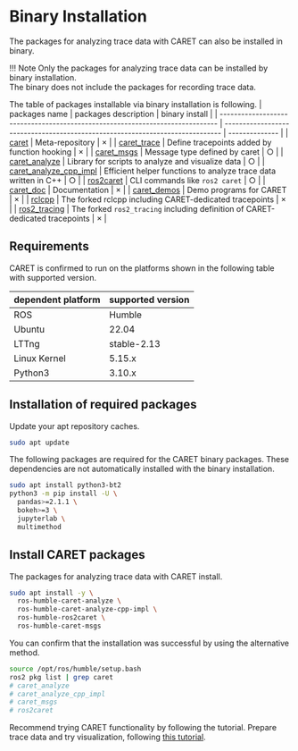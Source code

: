 # Binary Installation

The packages for analyzing trace data with CARET can also be installed in binary.

<prettier-ignore-start>
!!! Note
    Only the packages for analyzing trace data can be installed by binary installation.<br>
    The binary does not include the packages for recording trace data.
<prettier-ignore-end>

The table of packages installable via binary installation is following.
| packages name                                                                 | packages description                                                          | binary install |
| ----------------------------------------------------------------------------- | ----------------------------------------------------------------------------- | -------------- |
| [caret](https://github.com/tier4/caret)                                       | Meta-repository                                                               | ×              |
| [caret_trace](https://github.com/tier4/caret_trace/tree/main/CARET_trace)     | Define tracepoints added by function hooking                                  | ×              |
| [caret_msgs](https://github.com/tier4/caret_trace/tree/main/caret_msgs)       | Message type defined by caret                                                 | ○              |
| [caret_analyze](https://github.com/tier4/caret_analyze)                       | Library for scripts to analyze and visualize data                             | ○              |
| [caret_analyze_cpp_impl](https://github.com/tier4/caret_analyze_cpp_impl.git) | Efficient helper functions to analyze trace data written in C++               | ○              |
| [ros2caret](https://github.com/tier4/ros2caret.git)                           | CLI commands like `ros2 caret`                                                | ○              |
| [caret_doc](https://github.com/tier4/caret_doc)                               | Documentation                                                                 | ×              |
| [caret_demos](https://github.com/tier4/caret_demos)                           | Demo programs for CARET                                                       | ×              |
| [rclcpp](https://github.com/tier4/rclcpp/tree/v0.3.0)                         | The forked rclcpp including CARET-dedicated tracepoints                       | ×              |
| [ros2_tracing](https://github.com/tier4/ros2_tracing/tree/v0.3.0)             | The forked `ros2_tracing` including definition of CARET-dedicated tracepoints | ×              |

## Requirements

CARET is confirmed to run on the platforms shown in the following table with supported version.

| dependent platform | supported version |
| ------------------ | ----------------- |
| ROS                | Humble            |
| Ubuntu             | 22.04             |
| LTTng              | stable-2.13       |
| Linux Kernel       | 5.15.x            |
| Python3            | 3.10.x            |

## Installation of required packages

Update your apt repository caches.

```bash
sudo apt update
```

The following packages are required for the CARET binary packages. These dependencies are not automatically installed with the binary installation.

```bash
sudo apt install python3-bt2
python3 -m pip install -U \
  pandas>=2.1.1 \
  bokeh>=3 \
  jupyterlab \
  multimethod
```

## Install CARET packages

The packages for analyzing trace data with CARET install.

```bash
sudo apt install -y \
  ros-humble-caret-analyze \
  ros-humble-caret-analyze-cpp-impl \
  ros-humble-ros2caret \
  ros-humble-caret-msgs
```

You can confirm that the installation was successful by using the alternative method.

```bash
source /opt/ros/humble/setup.bash
ros2 pkg list | grep caret
# caret_analyze
# caret_analyze_cpp_impl
# caret_msgs
# ros2caret
```

Recommend trying CARET functionality by following the tutorial.
Prepare trace data and try visualization, following [this tutorial](https://tier4.github.io/caret_doc/main/tutorials/visualization/).
